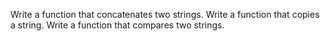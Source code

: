 Write a function that concatenates two strings. Write a function that copies a string. Write a function that compares two strings.
